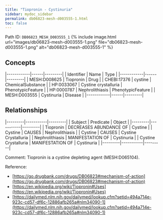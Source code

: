 ```yaml
---
title: "Tiopronin - Cystinuria"
sidebar: mydoc_sidebar
permalink: db06823-mesh-d003555-1.html
toc: false 
---
```



Path ID: `DB06823_MESH_D003555_1`
{% include image.html url="images/db06823-mesh-d003555-1.png" file="db06823-mesh-d003555-1.png" alt="db06823-mesh-d003555-1" %}

## Concepts

|------------|------|---------|
| Identifier | Name | Type    |
|------------|------|---------|
| MESH:D008625 | Tiopronin | Drug |
| CHEBI:17376 | cystine | ChemicalSubstance |
| HP:0033067 | Cystine crystalluria | PhenotypicFeature |
| HP:0000787 | Nephrolithiasis | PhenotypicFeature |
| MESH:D003555 | Cystinuria | Disease |
|------------|------|---------|

## Relationships

|---------|-----------|---------|
| Subject | Predicate | Object  |
|---------|-----------|---------|
| Tiopronin | DECREASES ABUNDANCE OF | Cystine |
| Cystine | CAUSES | Nephrolithiasis |
| Cystine | CAUSES | Cystine Crystalluria |
| Nephrolithiasis | MANIFESTATION OF | Cystinuria |
| Cystine Crystalluria | MANIFESTATION OF | Cystinuria |
|---------|-----------|---------|

Comment: Tiopronin is a cystine depleting agent (MESH:D065104).

Reference: 
  - [https://go.drugbank.com/drugs/DB06823#mechanism-of-action](https://go.drugbank.com/drugs/DB06823#mechanism-of-action)
  - [https://en.wikipedia.org/wiki/Tiopronin#Uses](https://en.wikipedia.org/wiki/Tiopronin#Uses)
  - [https://dailymed.nlm.nih.gov/dailymed/lookup.cfm?setid=494a714e-923c-cd57-df6c-12886afb265a#nlm34090-1](https://dailymed.nlm.nih.gov/dailymed/lookup.cfm?setid=494a714e-923c-cd57-df6c-12886afb265a#nlm34090-1)
